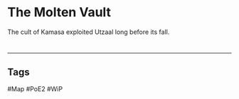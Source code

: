 # The Molten Vault
The cult of Kamasa exploited Utzaal long before its fall.

#
---
## Tags
#Map
#PoE2 
#WiP 